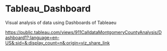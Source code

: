 # Tableau_Dashboard
Visual analysis of data using Dashboards of Tableaeu

https://public.tableau.com/views/911CalldataMontgomeryCountyAnalysis/Dashboard1?:language=en-US&:sid=&:display_count=n&:origin=viz_share_link 
